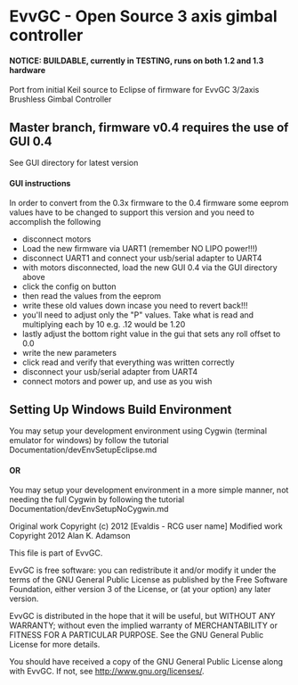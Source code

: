 # EvvGC - Open Source 3 axis gimbal controller #

#### NOTICE: BUILDABLE, currently in TESTING, runs on both 1.2 and 1.3 hardware

Port from initial Keil source to Eclipse of firmware for EvvGC 3/2axis Brushless Gimbal Controller

## Master branch, firmware v0.4 requires the use of GUI 0.4 ##
See GUI directory for latest version

#### GUI instructions ####
In order to convert from the 0.3x firmware to the 0.4 firmware some eeprom values
have to be changed to support this version and you need to accomplish the following

- disconnect motors
- Load the new firmware via UART1 (remember NO LIPO power!!!)
- disconnect UART1 and connect your usb/serial adapter to UART4
- with motors disconnected, load the new GUI 0.4 via the GUI directory above
- click the config on button
- then read the values from the eeprom
- write these old values down incase you need to revert back!!!
- you'll need to adjust only the "P" values.  Take what is read and multiplying each by 10
  e.g. .12 would be 1.20
- lastly adjust the bottom right value in the gui that sets any roll offset to 0.0
- write the new parameters
- click read and verify that everything was written correctly
- disconnect your usb/serial adapter from UART4
- connect motors and power up, and use as you wish

## Setting Up Windows Build Environment ##

You may setup your development environment using Cygwin (terminal emulator for windows) by follow the
tutorial Documentation/devEnvSetupEclipse.md

#### OR ####

You may setup your development environment in a more simple manner, not needing the full Cygwin by
following the tutorial Documentation/devEnvSetupNoCygwin.md

Original work Copyright (c) 2012 [Evaldis - RCG user name]
Modified work Copyright 2012 Alan K. Adamson

This file is part of EvvGC.

EvvGC is free software: you can redistribute it and/or modify
it under the terms of the GNU General Public License as published by
the Free Software Foundation, either version 3 of the License, or
(at your option) any later version.

EvvGC is distributed in the hope that it will be useful,
but WITHOUT ANY WARRANTY; without even the implied warranty of
MERCHANTABILITY or FITNESS FOR A PARTICULAR PURPOSE.  See the
GNU General Public License for more details.

You should have received a copy of the GNU General Public License
along with EvvGC.  If not, see <http://www.gnu.org/licenses/>.